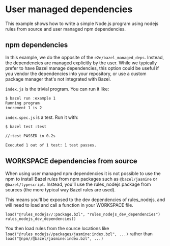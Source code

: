 # User managed dependencies

This example shows how to write a simple Node.js program using nodejs rules from source and user managed npm dependencies.

## npm dependencies

In this example, we do the opposite of the `e2e/bazel_managed_deps`. Instead, the dependencies
are managed explicitly by the user. While we typically prefer to have Bazel manage dependencies, this
option could be useful if you vendor the dependencies into your repository, or use a custom package
manager that's not integrated with Bazel.

`index.js` is the trivial program. You can run it like:

```sh
$ bazel run :example 1
Running program
increment 1 is 2
```

`index.spec.js` is a test. Run it with:

```sh
$ bazel test :test

//:test PASSED in 0.2s

Executed 1 out of 1 test: 1 test passes.
```

## WORKSPACE dependencies from source

When using user managed npm dependencies it is not possible to use the npm to install
Bazel rules from npm packages such as `@bazel/jasmine` or `@bazel/typescript`. Instead,
you'll use the rules_nodejs package from sources (the more typical way Bazel rules are used).

This means you'll be exposed to the dev dependencies of rules_nodejs, and will need to load
and call a function in your WORKSPACE file.

```
load("@rules_nodejs//:package.bzl", "rules_nodejs_dev_dependencies")
rules_nodejs_dev_dependencies()
```

You then load rules from the source locations like
`load("@rules_nodejs//packages/jasmine:index.bzl", ...)`
rather than
`load("@npm//@bazel/jasmine:index.bzl", ...)`
